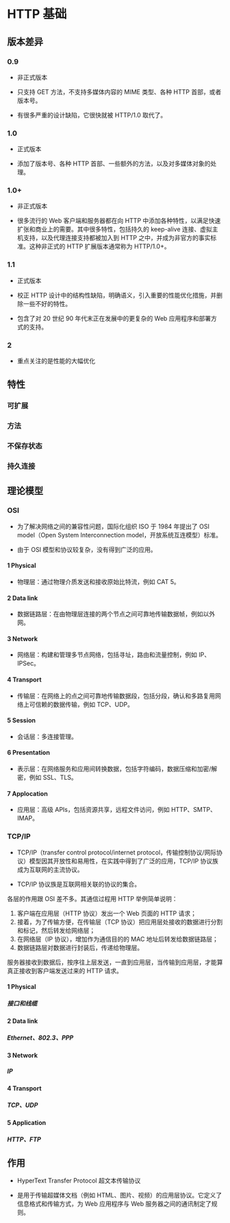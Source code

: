 # HTTP 基础

## 版本差异

### 0.9

- 非正式版本

- 只支持 GET 方法，不支持多媒体内容的 MIME 类型、各种 HTTP 首部，或者版本号。

- 有很多严重的设计缺陷，它很快就被 HTTP/1.0 取代了。

### 1.0

- 正式版本

- 添加了版本号、各种 HTTP 首部、一些额外的方法，以及对多媒体对象的处理。

### 1.0+

- 非正式版本

- 很多流行的 Web 客户端和服务器都在向 HTTP 中添加各种特性，以满足快速扩张和商业上的需要。其中很多特性，包括持久的 keep-alive 连接、虚拟主机支持，以及代理连接支持都被加入到 HTTP 之中，并成为非官方的事实标准。这种非正式的 HTTP 扩展版本通常称为 HTTP/1.0+。

### 1.1

- 正式版本

- 校正 HTTP 设计中的结构性缺陷，明确语义，引入重要的性能优化措施，并删除一些不好的特性。

- 包含了对 20 世纪 90 年代末正在发展中的更复杂的 Web 应用程序和部署方式的支持。

### 2

- 重点关注的是性能的大幅优化

## 特性

### 可扩展

### 方法

### 不保存状态

### 持久连接

## 理论模型

### OSI

- 为了解决网络之间的兼容性问题，国际化组织 ISO 于 1984 年提出了 OSI model（Open System Interconnection model，开放系统互连模型）标准。

- 由于 OSI 模型和协议较复杂，没有得到广泛的应用。

#### 1 Physical

- 物理层：通过物理介质发送和接收原始比特流，例如 CAT 5。

#### 2 Data link

- 数据链路层：在由物理层连接的两个节点之间可靠地传输数据帧，例如以外网。

#### 3 Network

- 网络层：构建和管理多节点网络，包括寻址，路由和流量控制，例如 IP、IPSec。

#### 4 Transport

- 传输层：在网络上的点之间可靠地传输数据段，包括分段，确认和多路复用网络上可信赖的数据传输，例如 TCP、UDP。

#### 5 Session

- 会话层：多连接管理。

#### 6 Presentation

- 表示层：在网络服务和应用间转换数据，包括字符编码，数据压缩和加密/解密，例如 SSL、TLS。

#### 7 Applocation

- 应用层：高级 APIs，包括资源共享，远程文件访问，例如 HTTP、SMTP、IMAP。

### TCP/IP

- TCP/IP（transfer control protocol/internet protocol，传输控制协议/网际协议）模型因其开放性和易用性，在实践中得到了广泛的应用，TCP/IP 协议族成为互联网的主流协议。

- TCP/IP 协议族是互联网相关联的协议的集合。

各层的作用跟 OSI 差不多。其通信过程用 HTTP 举例简单说明：

1. 客户端在应用层（HTTP 协议）发出一个 Web 页面的 HTTP 请求；
2. 接着，为了传输方便，在传输层（TCP 协议）把应用层处接收的数据进行分割和标记，然后转发给网络层；
3. 在网络层（IP 协议），增加作为通信目的的 MAC 地址后转发给数据链路层；
4. 数据链路层对数据进行封装后，传递给物理层。

服务器接收到数据后，按序往上层发送，一直到应用层，当传输到应用层，才能算真正接收到客户端发送过来的 HTTP 请求。

#### 1 Physical

##### 接口和线缆

#### 2 Data link

##### Ethernet、802.3、PPP

#### 3 Network

##### IP

#### 4 Transport

##### TCP、UDP

#### 5 Application

##### HTTP、FTP

## 作用

- HyperText Transfer Protocol 超文本传输协议

- 是用于传输超媒体文档（例如 HTML、图片、视频）的应用层协议。它定义了信息格式和传输方式，为 Web 应用程序与 Web 服务器之间的通讯制定了规则。
